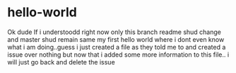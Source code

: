 # hello-world
Ok dude If i understoodd right now only this branch readme shud change and master shud remain same
my first hello world where i dont even know what i am doing..guess i just created a file as they told me to and created a issue over nothing but now that i added some more information to this file.. i will just go back and delete the issue
